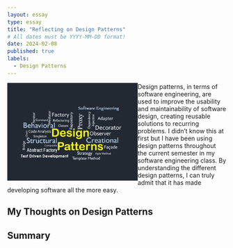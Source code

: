 ```yaml
---
layout: essay
type: essay
title: "Reflecting on Design Patterns"
# All dates must be YYYY-MM-DD format!
date: 2024-02-08
published: true
labels:
  - Design Patterns
---
```


<img width="300px" class="rounded float-start pe-4" style="float: left" src="../img/design-patterns.jpg"> 
Design patterns, in terms of software engineering, are used to improve the usability and maintainability of software design, creating reusable solutions to recurring problems. I didn’t know this at first but I have been using design patterns throughout the current semester in my software engineering class. By understanding the different design patterns, I can truly admit that it has made developing software all the more easy. 


## My Thoughts on Design Patterns


## Summary

